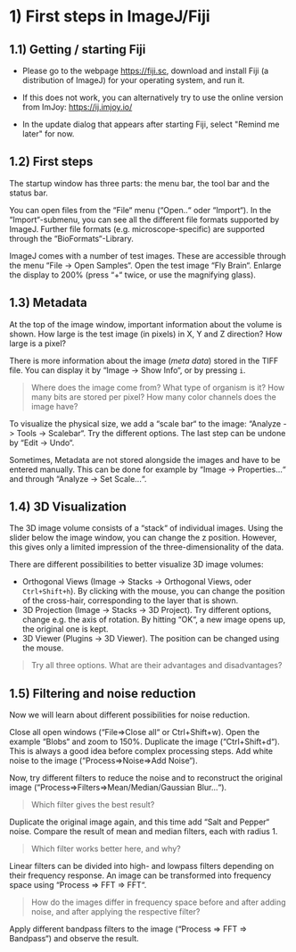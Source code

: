 # 1) First steps in ImageJ/Fiji

## 1.1) Getting / starting Fiji

- Please go to the webpage https://fiji.sc, download and install Fiji (a distribution of ImageJ) for your operating system, and run it.

- If this does not work, you can alternatively try to use the online version from ImJoy: https://ij.imjoy.io/

- In the update dialog that appears after starting Fiji, select "Remind me later" for now.

## 1.2) First steps

The startup window has three parts: the menu bar, the tool bar and the status bar.

You can open files from the “File“ menu (“Open..“ oder “Import“). In the “Import“-submenu, you can see all the different file formats supported by ImageJ. Further file formats (e.g. microscope-specific) are supported through the “BioFormats“-Library.

ImageJ comes with a number of test images. These are accessible through the menu “File -> Open Samples“. Open the test image “Fly Brain“. Enlarge the display to 200% (press “+“ twice, or use the magnifying glass).

## 1.3) Metadata

At the top of the image window, important information about the volume is shown. How large is the test image (in pixels) in X, Y and Z direction? How large is a pixel?

There is more information about the image (*meta data*) stored in the TIFF file. You can display it by “Image -> Show Info“, or by pressing `i`.

> Where does the image come from? What type of organism is it? How many bits are stored per pixel? How many color channels does the image have?

To visualize the physical size, we add a “scale bar“ to the image: “Analyze -> Tools -> Scalebar“. Try the different options. The last step can be undone by “Edit -> Undo“.

Sometimes, Metadata are not stored alongside the images and have to be entered manually. This can be done for example by “Image -> Properties...“ and through “Analyze -> Set Scale...“.

## 1.4) 3D Visualization

The 3D image volume consists of a “stack“ of individual images. Using the slider below the image window, you can change the z position. However, this gives only a limited impression of the three-dimensionality of the data.

There are different possibilities to better visualize 3D image volumes:

- Orthogonal Views (Image -> Stacks -> Orthogonal Views, oder `Ctrl+Shift+h`). By clicking with the mouse, you can change the position of the cross-hair, corresponding to the layer that is shown.
- 3D Projection (Image -> Stacks -> 3D Project). Try different options, change e.g. the axis of rotation. By hitting “OK“, a new image opens up, the original one is kept.
- 3D Viewer (Plugins -> 3D Viewer). The position can be changed using the mouse.

> Try all three options. What are their advantages and disadvantages?

## 1.5) Filtering and noise reduction

Now we will learn about different possibilities for noise reduction.

Close all open windows (“File=>Close all“ or Ctrl+Shift+w). Open the example “Blobs“ and zoom to 150%. Duplicate the image (“Ctrl+Shift+d“). This is always a good idea before complex processing steps. Add white noise to the image (“Process=>Noise=>Add Noise“).

Now, try different filters to reduce the noise and to reconstruct the original image (“Process=>Filters=>Mean/Median/Gaussian Blur…“). 
> Which filter gives the best result?

Duplicate the original image again, and this time add “Salt and Pepper“ noise. Compare the result of mean and median filters, each with radius 1.

>Which filter works better here, and why?

Linear filters can be divided into high- and lowpass filters depending on their frequency response. An image can be transformed into frequency space using “Process => FFT => FFT“.

> How do the images differ in frequency space before and after adding noise, and after applying the respective filter?

Apply different bandpass filters to the image (“Process => FFT => Bandpass“) and observe the result.

